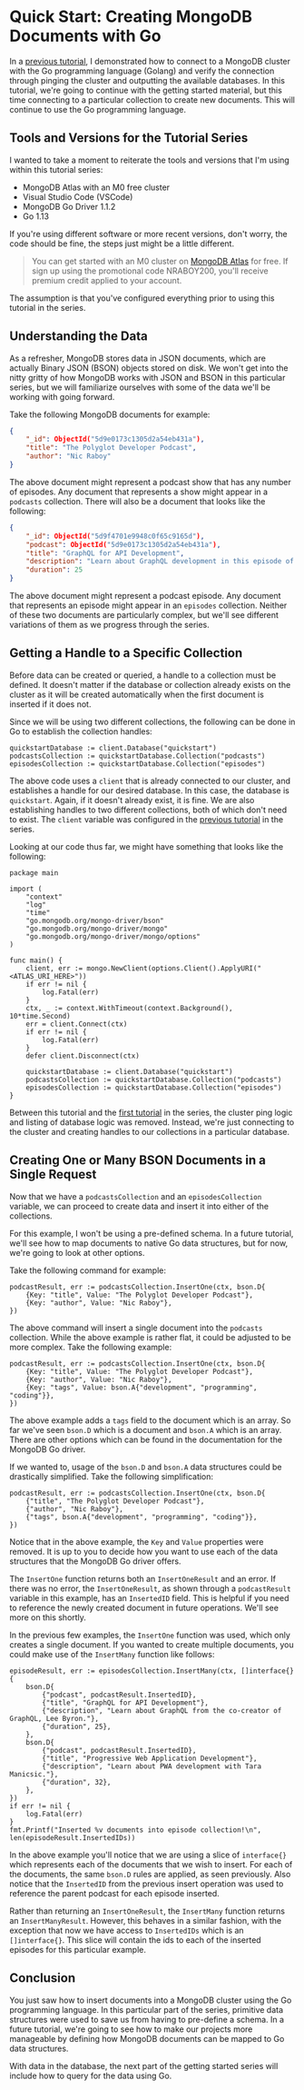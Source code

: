 # Quick Start: Creating MongoDB Documents with Go

In a [previous tutorial](https://www.mongodb.com/blog/post/quick-start-golang--mongodb--starting-and-setup), I demonstrated how to connect to a MongoDB cluster with the Go programming language (Golang) and verify the connection through pinging the cluster and outputting the available databases. In this tutorial, we're going to continue with the getting started material, but this time connecting to a particular collection to create new documents. This will continue to use the Go programming language.

## Tools and Versions for the Tutorial Series

I wanted to take a moment to reiterate the tools and versions that I'm using within this tutorial series:

- MongoDB Atlas with an M0 free cluster
- Visual Studio Code (VSCode)
- MongoDB Go Driver 1.1.2
- Go 1.13

If you're using different software or more recent versions, don't worry, the code should be fine, the steps just might be a little different.

> You can get started with an M0 cluster on [MongoDB Atlas](https://www.mongodb.com/cloud) for free. If sign up using the promotional code NRABOY200, you'll receive premium credit applied to your account.

The assumption is that you've configured everything prior to using this tutorial in the series.

## Understanding the Data

As a refresher, MongoDB stores data in JSON documents, which are actually Binary JSON (BSON) objects stored on disk. We won't get into the nitty gritty of how MongoDB works with JSON and BSON in this particular series, but we will familiarize ourselves with some of the data we'll be working with going forward.

Take the following MongoDB documents for example:

```json
{
    "_id": ObjectId("5d9e0173c1305d2a54eb431a"),
    "title": "The Polyglot Developer Podcast",
    "author": "Nic Raboy"
}
```

The above document might represent a podcast show that has any number of episodes. Any document that represents a show might appear in a `podcasts` collection. There will also be a document that looks like the following:

```json
{
    "_id": ObjectId("5d9f4701e9948c0f65c9165d"),
    "podcast": ObjectId("5d9e0173c1305d2a54eb431a"),
    "title": "GraphQL for API Development",
    "description": "Learn about GraphQL development in this episode of the podcast.",
    "duration": 25
}
```

The above document might represent a podcast episode. Any document that represents an episode might appear in an `episodes` collection. Neither of these two documents are particularly complex, but we'll see different variations of them as we progress through the series.

## Getting a Handle to a Specific Collection

Before data can be created or queried, a handle to a collection must be defined. It doesn't matter if the database or collection already exists on the cluster as it will be created automatically when the first document is inserted if it does not.

Since we will be using two different collections, the following can be done in Go to establish the collection handles:

```golang
quickstartDatabase := client.Database("quickstart")
podcastsCollection := quickstartDatabase.Collection("podcasts")
episodesCollection := quickstartDatabase.Collection("episodes")
```

The above code uses a `client` that is already connected to our cluster, and establishes a handle for our desired database. In this case, the database is `quickstart`. Again, if it doesn't already exist, it is fine. We are also establishing handles to two different collections, both of which don't need to exist. The `client` variable was configured in the [previous tutorial](https://www.mongodb.com/blog/post/quick-start-golang--mongodb--starting-and-setup) in the series.

Looking at our code thus far, we might have something that looks like the following:

```golang
package main

import (
	"context"
	"log"
	"time"
	"go.mongodb.org/mongo-driver/bson"
	"go.mongodb.org/mongo-driver/mongo"
	"go.mongodb.org/mongo-driver/mongo/options"
)

func main() {
    client, err := mongo.NewClient(options.Client().ApplyURI("<ATLAS_URI_HERE>"))
    if err != nil {
        log.Fatal(err)
    }
    ctx, _ := context.WithTimeout(context.Background(), 10*time.Second)
    err = client.Connect(ctx)
    if err != nil {
        log.Fatal(err)
    }
    defer client.Disconnect(ctx)

    quickstartDatabase := client.Database("quickstart")
    podcastsCollection := quickstartDatabase.Collection("podcasts")
    episodesCollection := quickstartDatabase.Collection("episodes")
}
```

Between this tutorial and the [first tutorial](https://www.mongodb.com/blog/post/quick-start-golang--mongodb--starting-and-setup) in the series, the cluster ping logic and listing of database logic was removed. Instead, we're just connecting to the cluster and creating handles to our collections in a particular database.

## Creating One or Many BSON Documents in a Single Request

Now that we have a `podcastsCollection` and an `episodesCollection` variable, we can proceed to create data and insert it into either of the collections.

For this example, I won't be using a pre-defined schema. In a future tutorial, we'll see how to map documents to native Go data structures, but for now, we're going to look at other options.

Take the following command for example:

```golang
podcastResult, err := podcastsCollection.InsertOne(ctx, bson.D{
    {Key: "title", Value: "The Polyglot Developer Podcast"},
    {Key: "author", Value: "Nic Raboy"},
})
```

The above command will insert a single document into the `podcasts` collection. While the above example is rather flat, it could be adjusted to be more complex. Take the following example:

```golang
podcastResult, err := podcastsCollection.InsertOne(ctx, bson.D{
    {Key: "title", Value: "The Polyglot Developer Podcast"},
    {Key: "author", Value: "Nic Raboy"},
    {Key: "tags", Value: bson.A{"development", "programming", "coding"}},
})
```

The above example adds a `tags` field to the document which is an array. So far we've seen `bson.D` which is a document and `bson.A` which is an array. There are other options which can be found in the documentation for the MongoDB Go driver.

If we wanted to, usage of the `bson.D` and `bson.A` data structures could be drastically simplified. Take the following simplification:

```golang
podcastResult, err := podcastsCollection.InsertOne(ctx, bson.D{
    {"title", "The Polyglot Developer Podcast"},
    {"author", "Nic Raboy"},
    {"tags", bson.A{"development", "programming", "coding"}},
})
```

Notice that in the above example, the `Key` and `Value` properties were removed. It is up to you to decide how you want to use each of the data structures that the MongoDB Go driver offers.

The `InsertOne` function returns both an `InsertOneResult` and an error. If there was no error, the `InsertOneResult`, as shown through a `podcastResult` variable in this example, has an `InsertedID` field. This is helpful if you need to reference the newly created document in future operations. We'll see more on this shortly.

In the previous few examples, the `InsertOne` function was used, which only creates a single document. If you wanted to create multiple documents, you could make use of the `InsertMany` function like follows:

```golang
episodeResult, err := episodesCollection.InsertMany(ctx, []interface{}{
    bson.D{
        {"podcast", podcastResult.InsertedID},
        {"title", "GraphQL for API Development"},
        {"description", "Learn about GraphQL from the co-creator of GraphQL, Lee Byron."},
        {"duration", 25},
    },
    bson.D{
        {"podcast", podcastResult.InsertedID},
        {"title", "Progressive Web Application Development"},
        {"description", "Learn about PWA development with Tara Manicsic."},
        {"duration", 32},
    },
})
if err != nil {
    log.Fatal(err)
}
fmt.Printf("Inserted %v documents into episode collection!\n", len(episodeResult.InsertedIDs))
```

In the above example you'll notice that we are using a slice of `interface{}` which represents each of the documents that we wish to insert. For each of the documents, the same `bson.D` rules are applied, as seen previously. Also notice that the `InsertedID` from the previous insert operation was used to reference the parent podcast for each episode inserted.

Rather than returning an `InsertOneResult`, the `InsertMany` function returns an `InsertManyResult`. However, this behaves in a similar fashion, with the exception that now we have access to `InsertedIDs` which is an `[]interface{}`. This slice will contain the ids to each of the inserted episodes for this particular example.

## Conclusion

You just saw how to insert documents into a MongoDB cluster using the Go programming language. In this particular part of the series, primitive data structures were used to save us from having to pre-define a schema. In a future tutorial, we're going to see how to make our projects more manageable by defining how MongoDB documents can be mapped to Go data structures.

With data in the database, the next part of the getting started series will include how to query for the data using Go.
